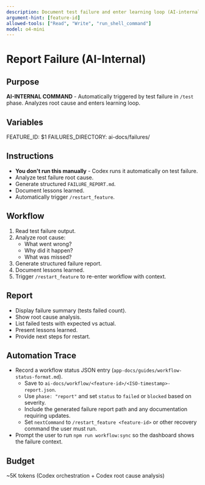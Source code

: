 ```yaml
---
description: Document test failure and enter learning loop (AI-internal command)
argument-hint: [feature-id]
allowed-tools: ["Read", "Write", "run_shell_command"]
model: o4-mini
---
```


# Report Failure (AI-Internal)

## Purpose
**AI-INTERNAL COMMAND** - Automatically triggered by test failure in `/test` phase. Analyzes root cause and enters learning loop.

## Variables
FEATURE_ID: $1
FAILURES_DIRECTORY: ai-docs/failures/

## Instructions
- **You don't run this manually** - Codex runs it automatically on test failure.
- Analyze test failure root cause.
- Generate structured `FAILURE_REPORT.md`.
- Document lessons learned.
- Automatically trigger `/restart_feature`.

## Workflow
1. Read test failure output.
2. Analyze root cause:
   - What went wrong?
   - Why did it happen?
   - What was missed?
3. Generate structured failure report.
4. Document lessons learned.
5. Trigger `/restart_feature` to re-enter workflow with context.

## Report
- Display failure summary (tests failed count).
- Show root cause analysis.
- List failed tests with expected vs actual.
- Present lessons learned.
- Provide next steps for restart.

## Automation Trace
- Record a workflow status JSON entry (`app-docs/guides/workflow-status-format.md`).
  - Save to `ai-docs/workflow/<feature-id>/<ISO-timestamp>-report.json`.
  - Use `phase: "report"` and set `status` to `failed` or `blocked` based on severity.
  - Include the generated failure report path and any documentation requiring updates.
  - Set `nextCommand` to `/restart_feature <feature-id>` or other recovery command the user must run.
- Prompt the user to run `npm run workflow:sync` so the dashboard shows the failure context.

## Budget
~5K tokens (Codex orchestration + Codex root cause analysis)
